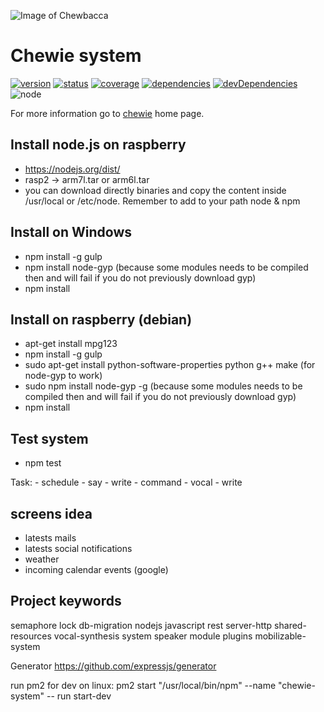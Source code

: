 ![Image of Chewbacca](https://image.ibb.co/eKvgov/chewie.jpg)

# Chewie system
[![version](https://img.shields.io/npm/v/chewie-system.svg)](https://www.npmjs.org/package/chewie-system)
[![status](https://travis-ci.org/mbret/chewie-system.svg)](https://travis-ci.org/mbret/chewie-system)
[![coverage](https://img.shields.io/coveralls/mbret/chewie-system.svg)](https://coveralls.io/github/mbret/chewie-system)
[![dependencies](https://david-dm.org/mbret/chewie-system.svg)](https://david-dm.org/mbret/chewie-system)
[![devDependencies](https://david-dm.org/mbret/chewie-system/dev-status.svg)](https://david-dm.org/mbret/chewie-system#info=devDependencies)
![node](https://img.shields.io/node/v/chewie-system.svg)

For more information go to [chewie](https://github.com/mbret/chewie) home page.

## Install node.js on raspberry
- https://nodejs.org/dist/
- rasp2 -> arm7l.tar or arm6l.tar
- you can download directly binaries and copy the content inside /usr/local or /etc/node. Remember to add to your path node & npm

## Install on Windows
- npm install -g gulp
- npm install node-gyp (because some modules needs to be compiled then and will fail if you do not previously download gyp)
- npm install

## Install on raspberry (debian)
- apt-get install mpg123
- npm install -g gulp
- sudo apt-get install python-software-properties python g++ make (for node-gyp to work)
- sudo npm install node-gyp -g (because some modules needs to be compiled then and will fail if you do not previously download gyp)
- npm install

## Test system
- npm test

Task:
    - schedule
        - say
        - write
    - command
        - vocal
        - write

## screens idea
- latests mails
- latests social notifications
- weather
- incoming calendar events (google)

## Project keywords
semaphore lock db-migration nodejs javascript rest server-http shared-resources vocal-synthesis system speaker module plugins mobilizable-system 

Generator
https://github.com/expressjs/generator

run pm2 for dev on linux: pm2 start "/usr/local/bin/npm" --name "chewie-system" -- run start-dev
